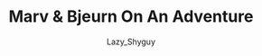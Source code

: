 ---
media: "images/rounds/round_1/marv_and_bjeurn.png"
media_type: image
title: Marv & Bjeurn On An Adventure
author: [Lazy_Shyguy]
desc: Marvin McLight and Bjeurn Suez begin to explore the surrounding crater.
---